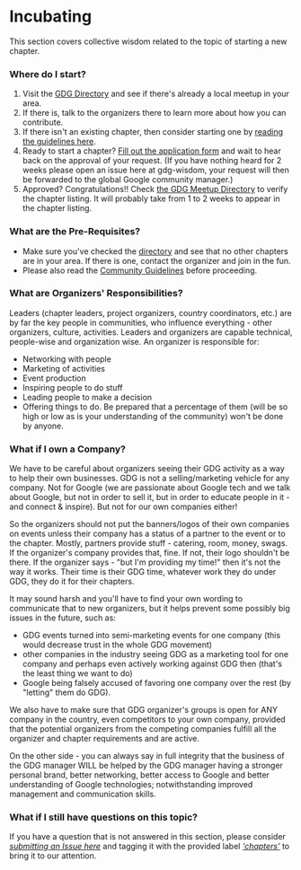# Incubating
This section covers collective wisdom related to the topic of starting a new chapter.

### Where do I start?
1. Visit the [GDG Directory](thttps://meetup.com/pro/gdg#) and see if there's already a local meetup in your area.
2. If there is, talk to the organizers there to learn more about how you can contribute.
3. If there isn't an existing chapter, then consider starting one by [reading the guidelines here](https://developers.google.com/groups/start/).
4. Ready to start a chapter? [Fill out the application form](https://support.google.com/developergroups/contact/devgroup_new_chapter_app) and wait to hear back on the approval of your request. (If you have nothing heard for 2 weeks please open an issue here at gdg-wisdom, your request will then be forwarded to the global Google community manager.)
5. Approved? Congratulations!! Check [the GDG Meetup Directory](https://meetup.com/pro/gdg#) to verify the chapter listing. It will probably take from 1 to 2 weeks to appear in the chapter listing.

### What are the Pre-Requisites?
* Make sure you've checked the [directory](https://meetup.com/pro/gdg#) and see that no other chapters are in your area. If there is one, contact the organizer and join in the fun.
* Please also read the [Community Guidelines](https://developers.google.com/groups/guidelines/) before proceeding.

### What are Organizers' Responsibilities?
Leaders (chapter leaders, project organizers, country coordinators, etc.) are by far the key people in communities,  who influence everything - other  organizers, culture, activities. Leaders and organizers are capable  technical, people-wise and organization wise. An organizer is responsible for:

* Networking with people
* Marketing of activities
* Event production
* Inspiring people to do stuff
* Leading people to make a decision
* Offering things to do. Be prepared that a percentage of them (will be so high or low as is your understanding of the community) won't be done by anyone. 

### What if I own a Company?
We have to be careful about organizers seeing their GDG activity as a way to help their own businesses. GDG is not a selling/marketing vehicle for any company. Not for Google (we are passionate about Google tech and we talk about Google, but not in order to sell it, but in order to educate people in it - and connect & inspire). But not for our own companies either!

So the organizers should not put the banners/logos of their own companies on events unless their company has a status of a partner to the event or to the chapter. Mostly, partners provide stuff - catering, room, money, swags. If the organizer's company provides that, fine. If not, their logo shouldn't be there. If the organizer says - "but I'm providing my time!" then it's not the way it works. Their time is their GDG time, whatever work they do under GDG, they do it for their chapters. 

It may sound harsh and you'll have to find your own wording to communicate that to new organizers, but it helps prevent some possibly big issues in the future, such as:

* GDG events turned into semi-marketing events for one company (this would decrease trust in the whole GDG movement)
* other companies in the industry seeing GDG as a marketing tool for one company and perhaps even actively working against GDG then (that's the least thing we want to do)
* Google being falsely accused of favoring one company over the rest (by "letting" them do GDG). 

We also have to make sure that GDG organizer's groups is open for ANY company in the country, even competitors to your own company,  provided that the potential organizers from the competing companies fulfill all the organizer and chapter requirements and are active.

On the other side - you can always say in full integrity that the business of the GDG manager WILL be helped by the GDG manager having a stronger personal brand, better networking, better access to Google and better understanding of Google technologies; notwithstanding improved management and communication skills.

### What if I still have questions on this topic?
If you have a question that is not answered in this section, please consider *[submitting an Issue here](https://github.com/gdg-wisdom/wisdom-2017/issues/new)* and tagging it with the provided label [*'chapters'*](https://github.com/gdg-wisdom/wisdom-2017/labels) to bring it to our attention.

